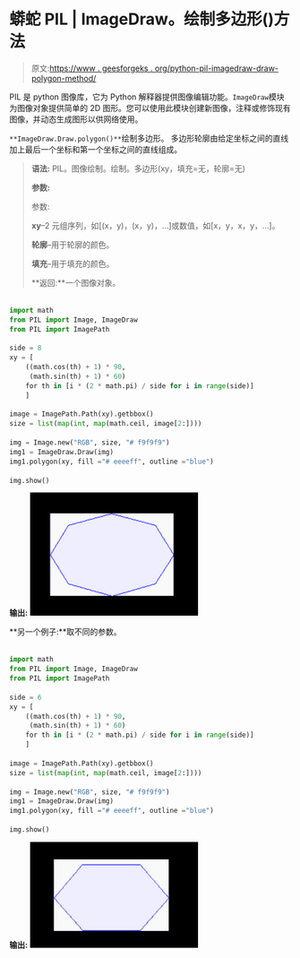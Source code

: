 # 蟒蛇 PIL | ImageDraw。绘制多边形()方法

> 原文:[https://www . geesforgeks . org/python-pil-imagedraw-draw-polygon-method/](https://www.geeksforgeeks.org/python-pil-imagedraw-draw-polygon-method/)

PIL 是 python 图像库，它为 Python 解释器提供图像编辑功能。`ImageDraw`模块为图像对象提供简单的 2D 图形。您可以使用此模块创建新图像，注释或修饰现有图像，并动态生成图形以供网络使用。

`**ImageDraw.Draw.polygon()**`绘制多边形。
多边形轮廓由给定坐标之间的直线加上最后一个坐标和第一个坐标之间的直线组成。

> **语法:** PIL。图像绘制。绘制。多边形(xy，填充=无，轮廓=无)
> 
> **参数:**
> 
> 参数:
> 
> **xy**–2 元组序列，如[(x，y)，(x，y)，…]或数值，如[x，y，x，y，…]。
> 
> **轮廓**–用于轮廓的颜色。
> 
> **填充**–用于填充的颜色。
> 
> **返回:**一个图像对象。

```py

import math
from PIL import Image, ImageDraw
from PIL import ImagePath 

side = 8
xy = [
    ((math.cos(th) + 1) * 90,
     (math.sin(th) + 1) * 60)
    for th in [i * (2 * math.pi) / side for i in range(side)]
    ]  

image = ImagePath.Path(xy).getbbox()  
size = list(map(int, map(math.ceil, image[2:])))

img = Image.new("RGB", size, "# f9f9f9") 
img1 = ImageDraw.Draw(img)  
img1.polygon(xy, fill ="# eeeeff", outline ="blue") 

img.show()
```

**输出:**
![](img/d6eed2b2abca5b31855e614a060de4f1.png)

**另一个例子:**取不同的参数。

```py

import math
from PIL import Image, ImageDraw
from PIL import ImagePath 

side = 6
xy = [
    ((math.cos(th) + 1) * 90,
     (math.sin(th) + 1) * 60)
    for th in [i * (2 * math.pi) / side for i in range(side)]
    ]  

image = ImagePath.Path(xy).getbbox()  
size = list(map(int, map(math.ceil, image[2:])))

img = Image.new("RGB", size, "# f9f9f9") 
img1 = ImageDraw.Draw(img)  
img1.polygon(xy, fill ="# eeeeff", outline ="blue") 

img.show()
```

**输出:**
![](img/7d9b79aff1982b343e1c44b6e48fd60e.png)